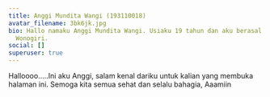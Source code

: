 ```yaml
---
title: Anggi Mundita Wangi (193110018)
avatar_filename: 3bk6jk.jpg
bio: Hallo namaku Anggi Mundita Wangi. Usiaku 19 tahun dan aku berasal dari
  Wonogiri.
social: []
superuser: true
---
```

Halloooo.....Ini aku Anggi, salam kenal dariku untuk kalian yang membuka halaman ini. Semoga kita semua sehat dan selalu bahagia, Aaamiin